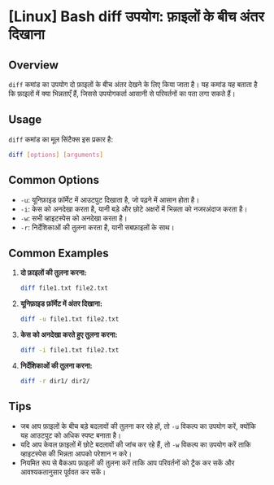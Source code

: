 # [Linux] Bash diff उपयोग: फ़ाइलों के बीच अंतर दिखाना

## Overview
`diff` कमांड का उपयोग दो फ़ाइलों के बीच अंतर देखने के लिए किया जाता है। यह कमांड यह बताता है कि फ़ाइलों में क्या भिन्नताएँ हैं, जिससे उपयोगकर्ता आसानी से परिवर्तनों का पता लगा सकते हैं।

## Usage
`diff` कमांड का मूल सिंटैक्स इस प्रकार है:

```bash
diff [options] [arguments]
```

## Common Options
- `-u`: यूनिफ़ाइड फ़ॉर्मेट में आउटपुट दिखाता है, जो पढ़ने में आसान होता है।
- `-i`: केस को अनदेखा करता है, यानी बड़े और छोटे अक्षरों में भिन्नता को नजरअंदाज करता है।
- `-w`: सभी व्हाइटस्पेस को अनदेखा करता है।
- `-r`: निर्देशिकाओं की तुलना करता है, यानी सबफ़ाइलों के साथ।

## Common Examples
1. **दो फ़ाइलों की तुलना करना:**
   ```bash
   diff file1.txt file2.txt
   ```

2. **यूनिफ़ाइड फ़ॉर्मेट में अंतर दिखाना:**
   ```bash
   diff -u file1.txt file2.txt
   ```

3. **केस को अनदेखा करते हुए तुलना करना:**
   ```bash
   diff -i file1.txt file2.txt
   ```

4. **निर्देशिकाओं की तुलना करना:**
   ```bash
   diff -r dir1/ dir2/
   ```

## Tips
- जब आप फ़ाइलों के बीच बड़े बदलावों की तुलना कर रहे हों, तो `-u` विकल्प का उपयोग करें, क्योंकि यह आउटपुट को अधिक स्पष्ट बनाता है।
- यदि आप केवल फ़ाइलों में छोटे बदलावों की जांच कर रहे हैं, तो `-w` विकल्प का उपयोग करें ताकि व्हाइटस्पेस की भिन्नता आपको परेशान न करे।
- नियमित रूप से बैकअप फ़ाइलों की तुलना करें ताकि आप परिवर्तनों को ट्रैक कर सकें और आवश्यकतानुसार पूर्ववत कर सकें।